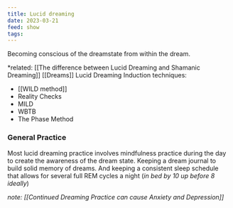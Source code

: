 ```yaml
---
title: Lucid dreaming
date: 2023-03-21
feed: show
tags:
---
```


Becoming conscious of the dreamstate from within the dream. 

*related: [[The difference between Lucid Dreaming and Shamanic Dreaming]]
[[Dreams]]
Lucid Dreaming Induction techniques:

- [[WILD method]]
- Reality Checks
- MILD
- WBTB
- The Phase Method

### General Practice
Most lucid dreaming practice involves mindfulness practice during the day to create the awareness of the dream state. Keeping a dream journal to build solid memory of dreams. And keeping a consistent sleep schedule that allows for several full REM cycles a night (*in bed by 10 up before 8 ideally*) 

*note: [[Continued Dreaming Practice can cause Anxiety and Depression]]* 